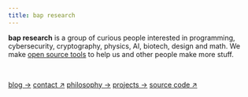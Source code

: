```yaml
---
title: bap research
---
```


**bap research** is a group of curious people interested in programming, cybersecurity, cryptography, physics, AI, biotech, design and math. We make [open source tools](projects.html) to help us and other people make more stuff.

<br/>

<div class="hnav">

[blog ->](blog.html)
<a href="mailto:contact@bap.re" target="_blank">contact ↗</a>
[philosophy ->](philosophy.html)
[projects ->](projects.html)
<a href="https://github.com/bapresearch" target="_blank">source code ↗</a>

</div>
